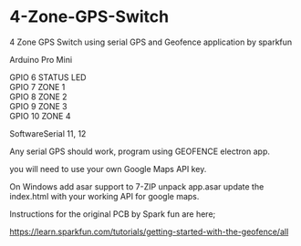# 4-Zone-GPS-Switch
4 Zone GPS Switch using serial GPS and Geofence application by sparkfun  

Arduino Pro Mini 
  
GPIO 6 STATUS LED  
GPIO 7 ZONE 1  
GPIO 8 ZONE 2  
GPIO 9 ZONE 3  
GPIO 10 ZONE 4    

SoftwareSerial 11, 12  

Any serial GPS should work, program using GEOFENCE electron app.  

you will need to use your own Google Maps API key.  

On Windows add asar support to 7-ZIP unpack app.asar update the index.html with your working API for google maps.  

Instructions for the original PCB by Spark fun are here;  

https://learn.sparkfun.com/tutorials/getting-started-with-the-geofence/all  
